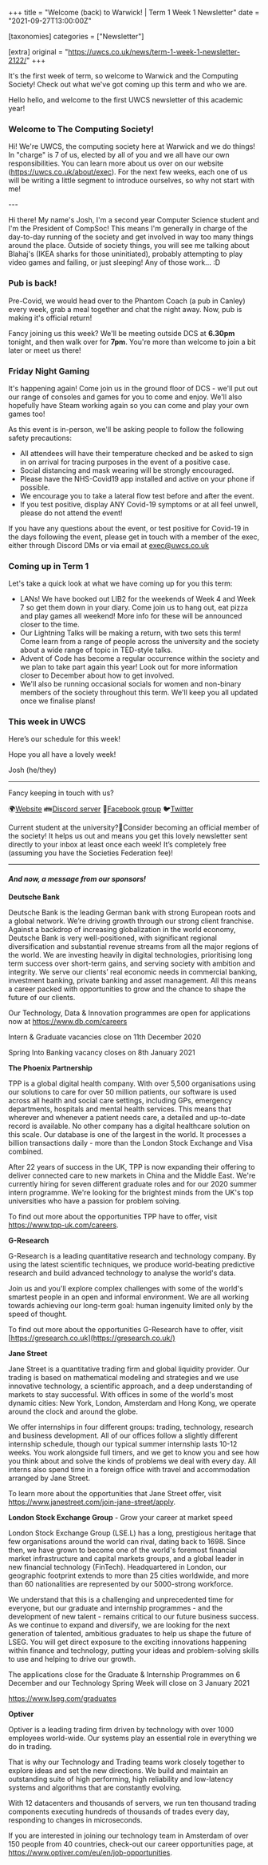 +++
title = "Welcome (back) to Warwick! | Term 1 Week 1 Newsletter"
date = "2021-09-27T13:00:00Z"

[taxonomies]
categories = ["Newsletter"]

[extra]
original = "https://uwcs.co.uk/news/term-1-week-1-newsletter-2122/"
+++

<p>It&#x27;s the first week of term, so welcome to Warwick and the Computing Society! Check out what we&#x27;ve got coming up this term and who we are.</p>

<!-- more -->

Hello hello, and welcome to the first UWCS newsletter of this academic year\!

### **Welcome to The Computing Society\!**

Hi\! We're UWCS, the computing society here at Warwick and we do things\! In "charge" is 7 of us, elected by all of you and we all have our own responsibilities. You can learn more about us over on our website (https://uwcs.co.uk/about/exec). For the next few weeks, each one of us will be writing a little segment to introduce ourselves, so why not start with me\!

\---

Hi there\! My name's Josh, I'm a second year Computer Science student and I'm the President of CompSoc\! This means I'm generally in charge of the day-to-day running of the society and get involved in way too many things around the place. Outside of society things, you will see me talking about Blahaj's (IKEA sharks for those uninitiated), probably attempting to play video games and failing, or just sleeping\! Any of those work... :D

### **Pub is back\!**

Pre-Covid, we would head over to the Phantom Coach (a pub in Canley) every week, grab a meal together and chat the night away. Now, pub is making it's official return\!

Fancy joining us this week? We'll be meeting outside DCS at **6.30pm** tonight, and then walk over for **7pm**. You're more than welcome to join a bit later or meet us there\!

### **Friday Night Gaming**

It's happening again\! Come join us in the ground floor of DCS - we'll put out our range of consoles and games for you to come and enjoy. We'll also hopefully have Steam working again so you can come and play your own games too\!

As this event is in-person, we'll be asking people to follow the following safety precautions:

  - All attendees will have their temperature checked and be asked to sign in on arrival for tracing purposes in the event of a positive case.
  - Social distancing and mask wearing will be strongly encouraged.
  - Please have the NHS-Covid19 app installed and active on your phone if possible.
  - We encourage you to take a lateral flow test before and after the event.
  - If you test positive, display ANY Covid-19 symptoms or at all feel unwell, please do not attend the event\!

If you have any questions about the event, or test positive for Covid-19 in the days following the event, please get in touch with a member of the exec, either through Discord DMs or via email at <exec@uwcs.co.uk>

### **Coming up in Term 1**

Let's take a quick look at what we have coming up for you this term:

  - LANs\! We have booked out LIB2 for the weekends of Week 4 and Week 7 so get them down in your diary. Come join us to hang out, eat pizza and play games all weekend\! More info for these will be announced closer to the time.
  - Our Lightning Talks will be making a return, with two sets this term\! Come learn from a range of people across the university and the society about a wide range of topic in TED-style talks.
  - Advent of Code has become a regular occurrence within the society and we plan to take part again this year\! Look out for more information closer to December about how to get involved.
  - We'll also be running occasional socials for women and non-binary members of the society throughout this term. We'll keep you all updated once we finalise plans\!

### **This week in UWCS**

Here’s our schedule for this week\!

Hope you all have a lovely week\!

Josh (he/they)



***

Fancy keeping in touch with us?

🌍[Website](https://uwcs.co.uk) 👪[Discord server](https://discord.uwcs.uk) 💬[Facebook group](https://facebook.com/groups/warwickcompsoc) 🐦[Twitter](https://twitter.com/uwcs)

Current student at the university?👋Consider becoming an official member of the society\! It helps us out and means you get this lovely newsletter sent directly to your inbox at least once each week\! It’s completely free (assuming you have the Societies Federation fee)\!



***

#### ***And now, a message from our sponsors\!***

**Deutsche Bank**

Deutsche Bank is the leading German bank with strong European roots and a global network. We’re driving growth through our strong client franchise. Against a backdrop of increasing globalization in the world economy, Deutsche Bank is very well-positioned, with significant regional diversification and substantial revenue streams from all the major regions of the world. We are investing heavily in digital technologies, prioritising long term success over short-term gains, and serving society with ambition and integrity. We serve our clients’ real economic needs in commercial banking, investment banking, private banking and asset management. All this means a career packed with opportunities to grow and the chance to shape the future of our clients.

Our Technology, Data & Innovation programmes are open for applications now at <https://www.db.com/careers>

Intern & Graduate vacancies close on 11th December 2020

Spring Into Banking vacancy closes on 8th January 2021

**The Phoenix Partnership**

TPP is a global digital health company. With over 5,500 organisations using our solutions to care for over 50 million patients, our software is used across all health and social care settings, including GPs, emergency departments, hospitals and mental health services. This means that wherever and whenever a patient needs care, a detailed and up-to-date record is available. No other company has a digital healthcare solution on this scale. Our database is one of the largest in the world. It processes a billion transactions daily - more than the London Stock Exchange and Visa combined.

After 22 years of success in the UK, TPP is now expanding their offering to deliver connected care to new markets in China and the Middle East. We're currently hiring for seven different graduate roles and for our 2020 summer intern programme. We're looking for the brightest minds from the UK's top universities who have a passion for problem solving.

To find out more about the opportunities TPP have to offer, visit <https://www.tpp-uk.com/careers>.

**G-Research**

G-Research is a leading quantitative research and technology company. By using the latest scientific techniques, we produce world-beating predictive research and build advanced technology to analyse the world's data.

Join us and you'll explore complex challenges with some of the world's smartest people in an open and informal environment. We are all working towards achieving our long-term goal: human ingenuity limited only by the speed of thought.

To find out more about the opportunities G-Research have to offer, visit [https://gresearch.co.uk](https://gresearch.co.uk/)

**Jane Street**

Jane Street is a quantitative trading firm and global liquidity provider. Our trading is based on mathematical modeling and strategies and we use innovative technology, a scientific approach, and a deep understanding of markets to stay successful. With offices in some of the world's most dynamic cities: New York, London, Amsterdam and Hong Kong, we operate around the clock and around the globe.

We offer internships in four different groups: trading, technology, research and business development. All of our offices follow a slightly different internship schedule, though our typical summer internship lasts 10-12 weeks. You work alongside full timers, and we get to know you and see how you think about and solve the kinds of problems we deal with every day. All interns also spend time in a foreign office with travel and accommodation arranged by Jane Street.

To learn more about the opportunities that Jane Street offer, visit <https://www.janestreet.com/join-jane-street/apply>.

**London Stock Exchange Group** - Grow your career at market speed

London Stock Exchange Group (LSE.L) has a long, prestigious heritage that few organisations around the world can rival, dating back to 1698. Since then, we have grown to become one of the world's foremost financial market infrastructure and capital markets groups, and a global leader in new financial technology (FinTech). Headquartered in London, our geographic footprint extends to more than 25 cities worldwide, and more than 60 nationalities are represented by our 5000-strong workforce.

We understand that this is a challenging and unprecedented time for everyone, but our graduate and internship programmes - and the development of new talent - remains critical to our future business success. As we continue to expand and diversify, we are looking for the next generation of talented, ambitious graduates to help us shape the future of LSEG. You will get direct exposure to the exciting innovations happening within finance and technology, putting your ideas and problem-solving skills to use and helping to drive our growth.

The applications close for the Graduate & Internship Programmes on 6 December and our Technology Spring Week will close on 3 January 2021

<https://www.lseg.com/graduates>

**Optiver**

Optiver is a leading trading firm driven by technology with over 1000 employees world-wide. Our systems play an essential role in everything we do in trading.

That is why our Technology and Trading teams work closely together to explore ideas and set the new directions. We build and maintain an outstanding suite of high performing, high reliability and low-latency systems and algorithms that are constantly evolving.

With 12 datacenters and thousands of servers, we run ten thousand trading components executing hundreds of thousands of trades every day, responding to changes in microseconds.

If you are interested in joining our technology team in Amsterdam of over 150 people from 40 countries, check-out our career opportunities page, at <https://www.optiver.com/eu/en/job-opportunities>.

